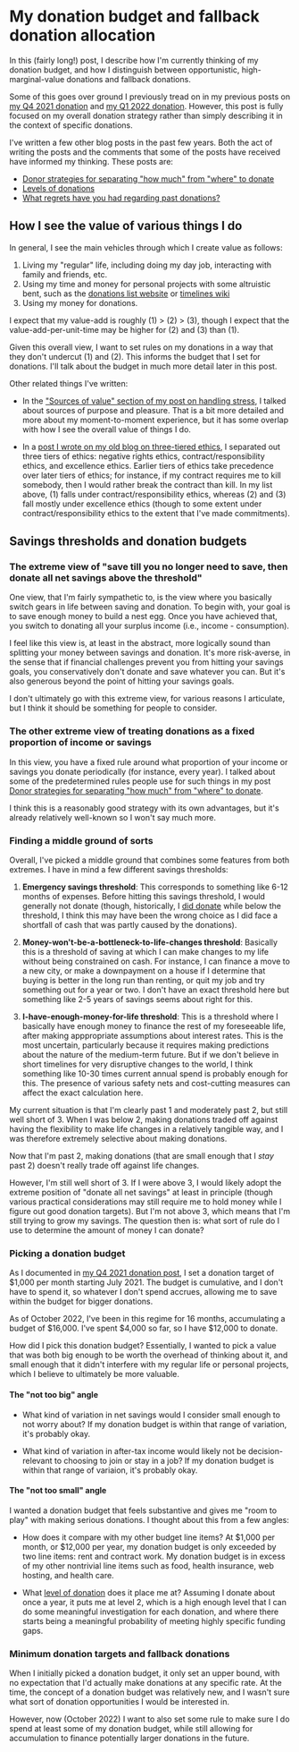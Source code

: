 # My donation budget and fallback donation allocation

In this (fairly long!) post, I describe how I'm currently thinking of
my donation budget, and how I distinguish between opportunistic,
high-marginal-value donations and fallback donations.

Some of this goes over ground I previously tread on in my previous
posts on [my Q4 2021
donation](https://vipulnaik.com/blog/my-somewhat-unusual-q4-2021-donation/)
and [my Q1 2022
donation](https://forum.effectivealtruism.org/posts/xzQzLoEC5mvPyJTYY/my-q1-2022-donation-to-free-migration-project). However,
this post is fully focused on my overall donation strategy rather than
simply describing it in the context of specific donations.

I've written a few other blog posts in the past few years. Both the
act of writing the posts and the comments that some of the posts have
received have informed my thinking. These posts are:

* [Donor strategies for separating "how much" from "where" to donate](https://forum.effectivealtruism.org/posts/4R5f4ntM6t3GLoLTw/donor-strategies-for-separating-how-much-from-where-to)
* [Levels of donations](https://forum.effectivealtruism.org/posts/F4DxPrfmnEtEwhPJu/levels-of-donation)
* [What regrets have you had regarding past donations?](https://forum.effectivealtruism.org/posts/xvebegCf8NReJc2Lw/what-regrets-have-you-had-regarding-past-donations)

## How I see the value of various things I do

In general, I see the main vehicles through which I create value as follows:

1. Living my "regular" life, including doing my day job, interacting
   with family and friends, etc.
2. Using my time and money for personal projects with some altruistic
   bent, such as the [donations list
   website](https://donations.vipulnaik.com/) or [timelines
   wiki](https://timelines.issarice.com/)
3. Using my money for donations.

I expect that my value-add is roughly (1) > (2) > (3), though I expect
that the value-add-per-unit-time may be higher for (2) and (3) than
(1).

Given this overall view, I want to set rules on my donations in a way
that they don't undercut (1) and (2). This informs the budget that I
set for donations. I'll talk about the budget in much more detail
later in this post.

Other related things I've written:

* In the ["Sources of value" section of my post on handling
  stress](https://www.lesswrong.com/posts/rBLEiEsNxpQaqwsmJ/miscellaneous-thoughts-on-handling-a-stressful-life#Sources_of_value),
  I talked about sources of purpose and pleasure. That is a bit more
  detailed and more about my moment-to-moment experience, but it has
  some overlap with how I see the overall value of things I do.

* In a [post I wrote on my old blog on three-tiered
  ethics](https://thinkingbeyondcompetition.wordpress.com/2011/01/21/a-three-tiered-view-of-ethics-and-singers-dilemma/),
  I separated out three tiers of ethics: negative rights ethics,
  contract/responsibility ethics, and excellence ethics. Earlier tiers
  of ethics take precedence over later tiers of ethics; for instance,
  if my contract requires me to kill somebody, then I would rather
  break the contract than kill. In my list above, (1) falls under
  contract/responsibility ethics, whereas (2) and (3) fall mostly
  under excellence ethics (though to some extent under
  contract/responsibility ethics to the extent that I've made
  commitments).

## Savings thresholds and donation budgets

### The extreme view of "save till you no longer need to save, then donate all net savings above the threshold"

One view, that I'm fairly sympathetic to, is the view where you
basically switch gears in life between saving and donation. To begin
with, your goal is to save enough money to build a nest egg. Once you
have achieved that, you switch to donating all your surplus income
(i.e., income - consumption).

I feel like this view is, at least in the abstract, more logically
sound than splitting your money between savings and donation. It's
more risk-averse, in the sense that if financial challenges prevent
you from hitting your savings goals, you conservatively don't donate
and save whatever you can. But it's also generous beyond the point of
hitting your savings goals.

I don't ultimately go with this extreme view, for various reasons I
articulate, but I think it should be something for people to consider.

### The other extreme view of treating donations as a fixed proportion of income or savings

In this view, you have a fixed rule around what proportion of your
income or savings you donate periodically (for instance, every
year). I talked about some of the predetermined rules people use for
such things in my post [Donor strategies for separating "how much"
from "where" to
donate](https://forum.effectivealtruism.org/posts/4R5f4ntM6t3GLoLTw/donor-strategies-for-separating-how-much-from-where-to).

I think this is a reasonably good strategy with its own advantages,
but it's already relatively well-known so I won't say much more.

### Finding a middle ground of sorts

Overall, I've picked a middle ground that combines some features from
both extremes. I have in mind a few different savings thresholds:

1. **Emergency savings threshold**: This corresponds to something like
   6-12 months of expenses. Before hitting this savings threshold, I
   would generally not donate (though, historically, I [did
   donate](https://vipulnaik.com/donation-history/) while below the
   threshold, I think this may have been the wrong choice as I did
   face a shortfall of cash that was partly caused by the donations).

2. **Money-won't-be-a-bottleneck-to-life-changes threshold**:
   Basically this is a threshold of saving at which I can make changes
   to my life without being constrained on cash. For instance, I can
   finance a move to a new city, or make a downpayment on a house if I
   determine that buying is better in the long run than renting, or
   quit my job and try something out for a year or two. I don't have
   an exact threshold here but something like 2-5 years of savings
   seems about right for this.

3. **I-have-enough-money-for-life threshold**: This is a threshold
   where I basically have enough money to finance the rest of my
   foreseeable life, after making apppropriate assumptions about
   interest rates. This is the most uncertain, particularly because it
   requires making predictions about the nature of the medium-term
   future. But if we don't believe in short timelines for very
   disruptive changes to the world, I think something like 10-30 times
   current annual spend is probably enough for this. The presence of
   various safety nets and cost-cutting measures can affect the exact
   calculation here.

My current situation is that I'm clearly past 1 and moderately past 2,
but still well short of 3. When I was below 2, making donations traded
off against having the flexibility to make life changes in a
relatively tangible way, and I was therefore extremely selective about
making donations.

Now that I'm past 2, making donations (that are small enough that I
*stay* past 2) doesn't really trade off against life changes.

However, I'm still well short of 3. If I were above 3, I would likely
adopt the extreme position of "donate all net savings" at least in
principle (though various practical considerations may still require
me to hold money while I figure out good donation targets). But I'm
not above 3, which means that I'm still trying to grow my savings. The
question then is: what sort of rule do I use to determine the amount
of money I can donate?

### Picking a donation budget

As I documented in [my Q4 2021 donation
post](https://vipulnaik.com/blog/my-somewhat-unusual-q4-2021-donation/),
I set a donation target of $1,000 per month starting July 2021. The
budget is cumulative, and I don't have to spend it, so whatever I
don't spend accrues, allowing me to save within the budget for bigger
donations.

As of October 2022, I've been in this regime for 16 months,
accumulating a budget of $16,000. I've spent $4,000 so far, so I have
$12,000 to donate.

How did I pick this donation budget? Essentially, I wanted to pick a
value that was both big enough to be worth the overhead of thinking
about it, and small enough that it didn't interfere with my regular
life or personal projects, which I believe to ultimately be more
valuable.

#### The "not too big" angle

* What kind of variation in net savings would I consider small enough
  to not worry about? If my donation budget is within that range of
  variation, it's probably okay.

* What kind of variation in after-tax income would likely not be
  decision-relevant to choosing to join or stay in a job? If my
  donation budget is within that range of variaion, it's probably
  okay.

#### The "not too small" angle

I wanted a donation budget that feels substantive and gives me "room
to play" with making serious donations. I thought about this from a few angles:

* How does it compare with my other budget line items? At $1,000 per
  month, or $12,000 per year, my donation budget is only exceeded by
  two line items: rent and contract work. My donation budget is in
  excess of my other nontrivial line items such as food, health
  insurance, web hosting, and health care.

* What [level of
  donation](https://forum.effectivealtruism.org/posts/F4DxPrfmnEtEwhPJu/levels-of-donation)
  does it place me at? Assuming I donate about once a year, it puts me
  at level 2, which is a high enough level that I can do some
  meaningful investigation for each donation, and where there starts
  being a meaningful probability of meeting highly specific funding
  gaps.

### Minimum donation targets and fallback donations

When I initially picked a donation budget, it only set an upper bound,
with no expectation that I'd actually make donations at any specific
rate. At the time, the concept of a donation budget was relatively
new, and I wasn't sure what sort of donation opportunities I would be
interested in.

However, now (October 2022) I want to also set some rule to make sure
I do spend at least some of my donation budget, while still allowing
for accumulation to finance potentially larger donations in the
future.
